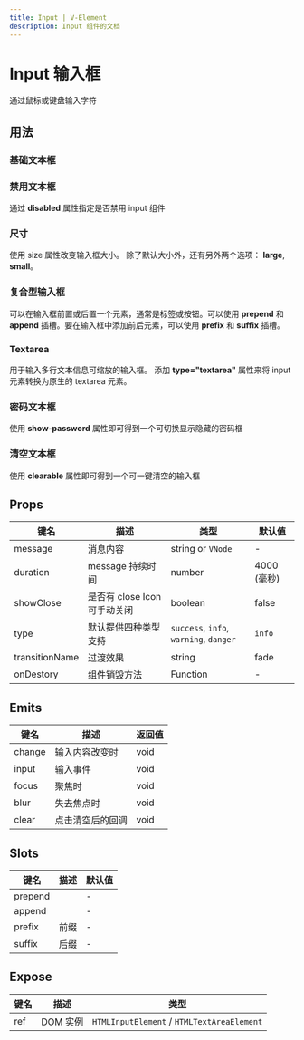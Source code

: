 ```yaml
---
title: Input | V-Element
description: Input 组件的文档
---
```


# Input 输入框

通过鼠标或键盘输入字符

## 用法

### 基础文本框

<preview path="../demo/Input/Basic.vue" title="基础文本框" description="Input 基础文本框"></preview>

### 禁用文本框

通过 **disabled** 属性指定是否禁用 input 组件

<preview path="../demo/Input/Disable.vue" title="禁用文本框" description="Input 禁用文本框"></preview>

### 尺寸

使用 size 属性改变输入框大小。 除了默认大小外，还有另外两个选项： **large**, **small**。

<preview path="../demo/Input/Size.vue" title="不同尺寸文本框" description="不同尺寸文本框"></preview>

### 复合型输入框

可以在输入框前置或后置一个元素，通常是标签或按钮。可以使用 **prepend** 和 **append** 插槽。要在输入框中添加前后元素，可以使用 **prefix** 和 **suffix** 插槽。

<preview path="../demo/Input/Combo.vue" title="复合型输入框" description="Input 复合型输入框"></preview>

### Textarea

用于输入多行文本信息可缩放的输入框。 添加 **type="textarea"** 属性来将 input 元素转换为原生的 textarea 元素。

<preview path="../demo/Input/Textarea.vue" title="Textarea" description="Textarea"></preview>

### 密码文本框

使用 **show-password** 属性即可得到一个可切换显示隐藏的密码框

<preview path="../demo/Input/Password.vue" title="密码文本框" description="Input 密码文本框"></preview>

### 清空文本框

使用 **clearable** 属性即可得到一个可一键清空的输入框

<preview path="../demo/Input/Clear.vue" title="清空文本框" description="Input 清空文本框"></preview>

## Props

| 键名 | 描述 | 类型 | 默认值 |
| --- | --- | --- | --- |
| message | 消息内容 | string or `VNode` | - |
| duration | message 持续时间 | number | 4000 (毫秒) |
| showClose | 是否有 close Icon 可手动关闭 | boolean | false |
| type | 默认提供四种类型支持 | `success`, `info`, `warning`, `danger` | `info` |
| transitionName | 过渡效果 | string | fade |
| onDestory | 组件销毁方法 | Function | - |

## Emits

| 键名   | 描述             | 返回值 |
| ------ | ---------------- | ------ |
| change | 输入内容改变时   | void   |
| input  | 输入事件         | void   |
| focus  | 聚焦时           | void   |
| blur   | 失去焦点时       | void   |
| clear  | 点击清空后的回调 | void   |

## Slots

| 键名    | 描述 | 默认值 |
| ------- | ---- | ------ |
| prepend |      | -      |
| append  |      | -      |
| prefix  | 前缀 | -      |
| suffix  | 后缀 | -      |

## Expose

| 键名 | 描述     | 类型                                       |
| ---- | -------- | ------------------------------------------ |
| ref  | DOM 实例 | `HTMLInputElement` / `HTMLTextAreaElement` |
